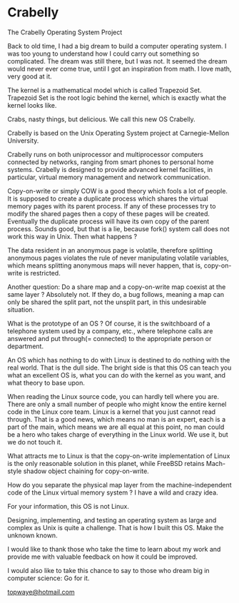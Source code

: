 # Crabelly
The Crabelly Operating System Project

Back to old time, I had a big dream to build a computer operating system. I was too young to understand how I could carry out something so complicated. The dream was still there, but I was not. It seemed the dream would never ever come true, until I got an inspiration from math. I love math, very good at it.

The kernel is a mathematical model which is called Trapezoid Set. Trapezoid Set is the root logic behind the kernel, which is exactly what the kernel looks like.

Crabs, nasty things, but delicious. We call this new OS Crabelly.

Crabelly is based on the Unix Operating System project at Carnegie-Mellon University.

Crabelly runs on both uniprocessor and multiprocessor computers connected by networks, ranging from smart phones to personal home systems. Crabelly is designed to provide advanced kernel facilities, in particular, virtual memory management and network communication.

Copy-on-write or simply COW is a good theory which fools a lot of people. It is supposed to create a duplicate process which shares the virtual memory pages with its parent process. If any of these processes try to modify the shared pages then a copy of these pages will be created. Eventually the duplicate process will have its own copy of the parent process. Sounds good, but that is a lie, because fork() system call does not work this way in Unix. Then what happens ? 

The data resident in an anonymous page is volatile, therefore splitting anonymous pages violates the rule of never manipulating volatile variables, which means splitting anonymous maps will never happen, that is, copy-on-write is restricted.

Another question: Do a share map and a copy-on-write map coexist at the same layer ? Absolutely not. If they do, a bug follows, meaning a map can only be shared the split part, not the unsplit part, in this undesirable situation.

What is the prototype of an OS ? Of course, it is the switchboard of a telephone system used by a company, etc., where telephone calls are answered and put through(= connected) to the appropriate person or department.

An OS which has nothing to do with Linux is destined to do nothing with the real world. That is the dull side. The bright side is that this OS can teach you what an excellent OS is, what you can do with the kernel as you want, and what theory to base upon.

When reading the Linux source code, you can hardly tell where you are. There are only a small number of people who might know the entire kernel code in the Linux core team. Linux is a kernel that you just cannot read through. That is a good news, which means no man is an expert, each is a part of the main, which means we are all equal at this point, no man could be a hero who takes charge of everything in the Linux world. We use it, but we do not touch it.

What attracts me to Linux is that the copy-on-write implementation of Linux is the only reasonable solution in this planet, while FreeBSD retains Mach-style shadow object chaining for copy-on-write.

How do you separate the physical map layer from the machine-independent code of the Linux virtual memory system ? I have a wild and crazy idea.

For your information, this OS is not Linux.

Designing, implementing, and testing an operating system as large and complex as Unix is quite a challenge. That is how I built this OS. Make the unknown known.

I would like to thank those who take the time to learn about my work and provide me with valuable feedback on how it could be improved.

I would also like to take this chance to say to those who dream big in computer science: Go for it.

topwaye@hotmail.com
